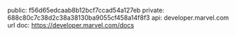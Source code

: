 public: f56d65edcaab8b12bcf7ccad54a127eb
private: 688c80c7c38d2c38a38130ba9055cf458a14f8f3
api: developer.marvel.com
url doc: https://developer.marvel.com/docs